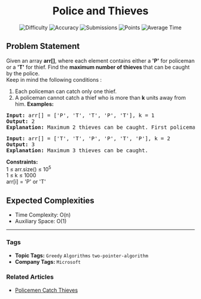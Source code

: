 <h1 align="center">Police and Thieves</h1>

<p align="center">
  <img alt="Difficulty" title="Difficulty" src="https://custom-icon-badges.demolab.com/badge/Difficulty: Medium-1F222E?style=for-the-badge&logoColor=white&logo=fire"/>
  <img alt="Accuracy" title="Accuracy" src="https://custom-icon-badges.demolab.com/badge/Accuracy: 34.03%25-1F222E?style=for-the-badge&logoColor=white&logo=target"/>
  <img alt="Submissions" title="Submissions" src="https://custom-icon-badges.demolab.com/badge/Submissions: 46K+-1F222E?style=for-the-badge&logoColor=white&logo=repo"/>
  <img alt="Points" title="Points" src="https://custom-icon-badges.demolab.com/badge/Points: 4-1F222E?style=for-the-badge&logoColor=white&logo=award"/>
  <img alt="Average Time" title="Average Time" src="https://custom-icon-badges.demolab.com/badge/Average%20Time: N/A-1F222E?style=for-the-badge&logoColor=white&logo=clock"/>
</p>

## Problem Statement

Given an array <b>arr[]</b>, where each element contains either a <b>'P'</b> for policeman or a <b>'T'</b> for thief. Find the <b>maximum number of thieves </b>that can be caught by the police. <br>Keep in mind the following conditions :

1. Each policeman can catch only one thief.
1. A policeman cannot catch a thief who is more than <b>k</b> units away from him.
<b>Examples:</b>

<pre><b>Input: </b>arr[] = ['P', 'T', 'T', 'P', 'T'], k = 1
<b>Output:</b> 2
<b>Explanation:</b> Maximum 2 thieves can be caught. First policeman catches first thief and second police man can catch either second or third thief.</pre>

<pre><b>Input: </b>arr[] = ['T', 'T', 'P', 'P', 'T', 'P'], k = 2
<b>Output:</b> 3
<b>Explanation: </b>Maximum 3 thieves can be caught.</pre>

<b>Constraints:</b><br>1 ≤ arr.size() ≤ 10<sup>5</sup><br>1 ≤ k ≤ 1000<br>arr[i] = 'P' or 'T'

## Expected Complexities
- Time Complexity: O(n)
- Auxiliary Space: O(1)

<hr>

### Tags
- **Topic Tags:** `Greedy` `Algorithms` `two-pointer-algorithm`
- **Company Tags:** `Microsoft`

### Related Articles
- [Policemen Catch Thieves](https://www.geeksforgeeks.org/policemen-catch-thieves/)
